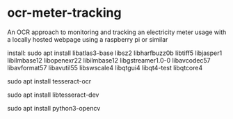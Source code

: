 # ocr-meter-tracking
An OCR approach to monitoring and tracking an electricity meter usage with a locally hosted webpage using a raspberry pi or similar

install:
sudo apt install libatlas3-base libsz2 libharfbuzz0b libtiff5 libjasper1 libilmbase12 libopenexr22 libilmbase12 libgstreamer1.0-0 libavcodec57 libavformat57 libavutil55 libswscale4 libqtgui4 libqt4-test libqtcore4

sudo apt install tesseract-ocr

sudo apt install libtesseract-dev

sudo apt install python3-opencv
